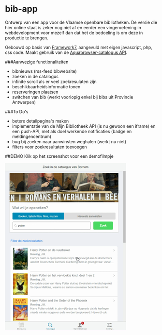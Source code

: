 # bib-app

Ontwerp van een app voor de Vlaamse openbare bibliotheken. De versie die hier online staat is zeker nog niet af en eerder een vingeroefening in webdevelopment voor mezelf dan dat het de bedoeling is om deze in productie te brengen.

Gebouwd op basis van [Framework7](https://github.com/nolimits4web/Framework7), aangevuld met eigen javascript, php, css code. Maakt gebruik van de [Aquabrowser-catalogus API](http://www.cultuurconnect.be/diensten/bibliotheekportalen/api).

###Aanwezige functionaliteiten
* bibnieuws (rss-feed bibwebsite)
* zoeken in de catalogus
* infinite scroll als er veel zoekresulaten zijn
* beschikbaarheidsinformatie tonen
* reserveringen plaatsen
* switchen van bib (werkt voorlopig enkel bij bibs uit Provincie Antwerpen)

###To Do's
* betere detailpagina's maken
* implementatie van de Mijn Bibliotheek API (is nu gewoon een iframe) en een push-API, met als doel werkende notificaties (badge en meldingencentrum)
* bug bij zoeken naar aanwinsten weghalen (werkt nu niet)
* filters voor zoekresultaten toevoegen

##DEMO
Klik op het screenshot voor een demofilmpje

[![Demofilmpje van de app](screenshots/screenshot_demofilmpje.png)](https://kdw2060.github.io/bib-app/)
